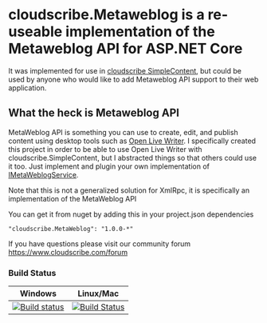 # cloudscribe.Metaweblog is a re-useable implementation of the Metaweblog API for ASP.NET Core

It was implemented for use in [cloudscribe SimpleContent](https://github.com/joeaudette/cloudscribe.SimpleContent), but could be used by anyone who would like to add Metaweblog API support to their web application.

## What the heck is Metaweblog API

MetaWeblog API is something you can use to create, edit, and publish content using desktop tools such as [Open Live Writer](https://github.com/OpenLiveWriter/OpenLiveWrite). I specifically created this project in order to be able to use Open Live Writer with cloudscribe.SimpleContent, but I abstracted things so that others could use it too. Just implement and plugin your own implementation of [IMetaWeblogService](https://github.com/joeaudette/cloudscribe.MetaWeblog/blob/master/src/cloudscribe.MetaWeblog/IMetaWeblogService.cs).

Note that this is not a generalized solution for XmlRpc, it is specifically an implementation of the MetaWeblog API

You can get it from nuget by adding this in your project.json dependencies

    "cloudscribe.MetaWeblog": "1.0.0-*"

If you have questions please visit our community forum https://www.cloudscribe.com/forum

### Build Status

| Windows  | Linux/Mac |
| ------------- | ------------- |
| [![Build status](https://ci.appveyor.com/api/projects/status/7ur2ayclpbdc985x/branch/master?svg=true)](https://ci.appveyor.com/project/joeaudette/cloudscribe-metaweblog/branch/master)  | [![Build Status](https://travis-ci.org/cloudscribe/cloudscribe.MetaWeblog.svg?branch=master)](https://travis-ci.org/cloudscribe/cloudscribe.MetaWeblog)  |

